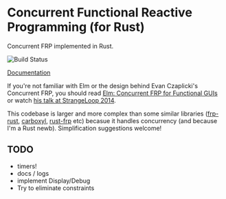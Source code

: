# Concurrent Functional Reactive Programming (for Rust)

Concurrent FRP implemented in Rust.

![Build Status](https://travis-ci.org/kerinin/cfrp-rs.svg)

[Documentation](http://kerinin.github.io/cfrp-rs/cfrp)


If you're not familiar with Elm or the design behind Evan Czaplicki's 
Concurrent FRP, you should read [Elm: Concurrent FRP for Functional
GUIs](http://elm-lang.org/papers/concurrent-frp.pdf) or watch [his talk at
StrangeLoop 2014](https://www.youtube.com/watch?v=Agu6jipKfYw).

This codebase is larger and more complex than some similar libraries
([frp-rust](https://github.com/tiffany352/frp-rust),
[carboxyl](https://github.com/aepsil0n/carboxyl),
[rust-frp](https://github.com/glaebhoerl/rust-frp) etc) becasue it handles
concurrency (and because I'm a Rust newb).  Simplification suggestions welcome!


## TODO

* timers!
* docs / logs
* implement Display/Debug
* Try to eliminate constraints
